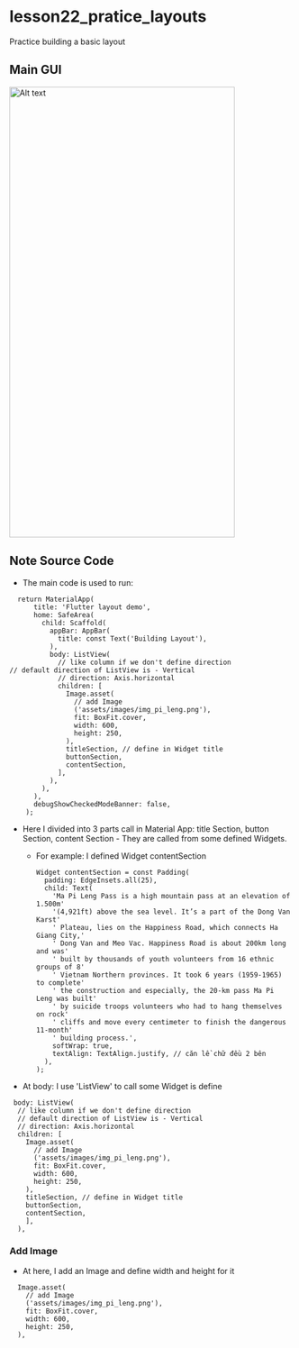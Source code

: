 # lesson22_pratice_layouts

Practice building a basic layout <br>
## Main GUI
<img src="https://github.com/khoa36isefiw/Flutter-Self-Study/assets/97817877/9a7e7560-4e15-4b19-ae5f-d95a1da3d847" alt="Alt text" width="400" height="800">

## Note Source Code
- The main code is used to run:
  
```
  return MaterialApp(
      title: 'Flutter layout demo',
      home: SafeArea(
        child: Scaffold(
          appBar: AppBar(
            title: const Text('Building Layout'),
          ),
          body: ListView(
            // like column if we don't define direction
// default direction of ListView is - Vertical
            // direction: Axis.horizontal  
            children: [
              Image.asset(
                // add Image
                ('assets/images/img_pi_leng.png'),
                fit: BoxFit.cover,
                width: 600,
                height: 250,
              ),
              titleSection, // define in Widget title
              buttonSection,
              contentSection,
            ],
          ),
        ),
      ),
      debugShowCheckedModeBanner: false,
    );
```
- Here I divided into 3 parts call in Material App: title Section, button Section, content Section - They are called from some defined Widgets.
  - For example: I defined Widget contentSection
    
    ```
    Widget contentSection = const Padding(
      padding: EdgeInsets.all(25),
      child: Text(
        'Ma Pi Leng Pass is a high mountain pass at an elevation of 1.500m'
        '(4,921ft) above the sea level. It’s a part of the Dong Van Karst'
        ' Plateau, lies on the Happiness Road, which connects Ha Giang City,'
        ' Dong Van and Meo Vac. Happiness Road is about 200km long and was'
        ' built by thousands of youth volunteers from 16 ethnic groups of 8'
        ' Vietnam Northern provinces. It took 6 years (1959-1965) to complete'
        ' the construction and especially, the 20-km pass Ma Pi Leng was built'
        ' by suicide troops volunteers who had to hang themselves on rock'
        ' cliffs and move every centimeter to finish the dangerous 11-month'
        ' building process.',
        softWrap: true,
        textAlign: TextAlign.justify, // căn lề chữ đều 2 bên
      ),
    );

     ```
- At body: I use 'ListView' to call some Widget is define

```
 body: ListView(
  // like column if we don't define direction
  // default direction of ListView is - Vertical
  // direction: Axis.horizontal  
  children: [
    Image.asset(
      // add Image
      ('assets/images/img_pi_leng.png'),
      fit: BoxFit.cover,
      width: 600,
      height: 250,
    ),
    titleSection, // define in Widget title
    buttonSection,
    contentSection,
    ],
  ),
```
### Add Image
- At here, I add an Image and define width and height for it
```
  Image.asset(
    // add Image
    ('assets/images/img_pi_leng.png'),
    fit: BoxFit.cover,
    width: 600,
    height: 250,
  ),
```




    
    
